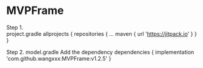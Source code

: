 # MVPFrame

Step 1.  
project.gradle
allprojects {
		repositories {
			...
			maven { url 'https://jitpack.io' }
		}
	}
	
Step 2. 
model.gradle
Add the dependency
	dependencies {
	         implementation 'com.github.wangxxx:MVPFrame:v1.2.5'
	}
